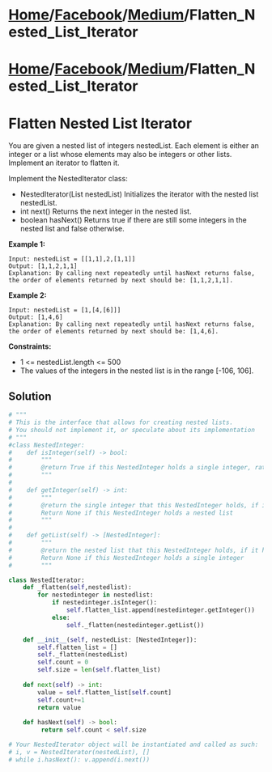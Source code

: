 # [Home](./../../..)/[Facebook](./../..)/[Medium](./..)/Flatten_Nested_List_Iterator
# [Home](./../../..)/[Facebook](./../..)/[Medium](./..)/Flatten_Nested_List_Iterator
<h1>Flatten Nested List Iterator</h1>

<p>
You are given a nested list of integers nestedList. Each element is either an integer or a list whose elements may also be integers or other lists. Implement an iterator to flatten it.

Implement the NestedIterator class:

- NestedIterator(List<NestedInteger> nestedList) Initializes the iterator with the nested list nestedList.
- int next() Returns the next integer in the nested list.
- boolean hasNext() Returns true if there are still some integers in the nested list and false otherwise.

</p>

<b>Example 1:</b>

    Input: nestedList = [[1,1],2,[1,1]]
    Output: [1,1,2,1,1]
    Explanation: By calling next repeatedly until hasNext returns false, the order of elements returned by next should be: [1,1,2,1,1].
    
<b>Example 2:</b>

    Input: nestedList = [1,[4,[6]]]
    Output: [1,4,6]
    Explanation: By calling next repeatedly until hasNext returns false, the order of elements returned by next should be: [1,4,6].

<b>Constraints:</b>

- 1 <= nestedList.length <= 500
- The values of the integers in the nested list is in the range [-106, 106].

<h2>Solution</h2>

```python
# """
# This is the interface that allows for creating nested lists.
# You should not implement it, or speculate about its implementation
# """
#class NestedInteger:
#    def isInteger(self) -> bool:
#        """
#        @return True if this NestedInteger holds a single integer, rather than a nested list.
#        """
#
#    def getInteger(self) -> int:
#        """
#        @return the single integer that this NestedInteger holds, if it holds a single integer
#        Return None if this NestedInteger holds a nested list
#        """
#
#    def getList(self) -> [NestedInteger]:
#        """
#        @return the nested list that this NestedInteger holds, if it holds a nested list
#        Return None if this NestedInteger holds a single integer
#        """

class NestedIterator:
    def _flatten(self,nestedlist):
        for nestedinteger in nestedlist:
            if nestedinteger.isInteger():
                self.flatten_list.append(nestedinteger.getInteger())
            else:
                self._flatten(nestedinteger.getList())

    def __init__(self, nestedList: [NestedInteger]):
        self.flatten_list = []
        self._flatten(nestedList)
        self.count = 0
        self.size = len(self.flatten_list)
    
    def next(self) -> int:
        value = self.flatten_list[self.count]
        self.count+=1
        return value
    
    def hasNext(self) -> bool:
         return self.count < self.size

# Your NestedIterator object will be instantiated and called as such:
# i, v = NestedIterator(nestedList), []
# while i.hasNext(): v.append(i.next())
```

